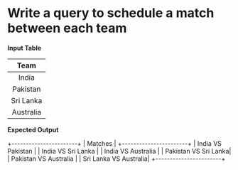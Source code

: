 # Write a query to schedule a match between each team

**Input Table**

|   Team    |
|:---------:|
|   India   |
|  Pakistan  |
|  Sri Lanka |
| Australia  |


**Expected Output**

+-----------------------+
|       Matches       |
+-----------------------+
|  India VS Pakistan  |
| India VS Sri Lanka  |
| India VS Australia  |
| Pakistan VS Sri Lanka|
| Pakistan VS Australia |
| Sri Lanka VS Australia|
+-----------------------+




